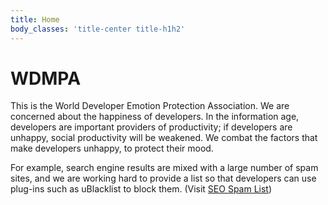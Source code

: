 ```yaml
---
title: Home
body_classes: 'title-center title-h1h2'
---
```


# WDMPA

This is the World Developer Emotion Protection Association. We are concerned about the happiness of developers. In the information age, developers are important providers of productivity; if developers are unhappy, social productivity will be weakened. We combat the factors that make developers unhappy, to protect their mood.

For example, search engine results are mixed with a large number of spam sites, and we are working hard to provide a list so that developers can use plug-ins such as uBlacklist to block them. (Visit [SEO Spam List](https://github.com/wdmpa/seo-spam-list))
